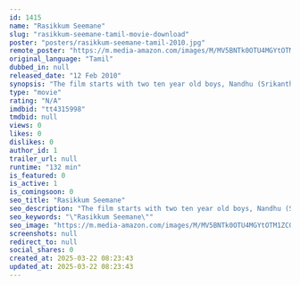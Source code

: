 ```yaml
---
id: 1415
name: "Rasikkum Seemane"
slug: "rasikkum-seemane-tamil-movie-download"
poster: "posters/rasikkum-seemane-tamil-2010.jpg"
remote_poster: "https://m.media-amazon.com/images/M/MV5BNTk0OTU4MGYtOTM1ZC00MWE5LTk4ZGYtZmRiMzg0MzI1ZjEzXkEyXkFqcGdeQXVyODk1MzE5NDA@._V1_SX300.jpg"
original_language: "Tamil"
dubbed_in: null
released_date: "12 Feb 2010"
synopsis: "The film starts with two ten year old boys, Nandhu (Srikanth) and Aravind (Aravind Akash), arguing heatedly about Gayathri (Navya Nair) and who loves her the most. As the young girl herself remarks, they are all only in seventh st..."
type: "movie"
rating: "N/A"
imdbid: "tt4315998"
tmdbid: null
views: 0
likes: 0
dislikes: 0
author_id: 1
trailer_url: null
runtime: "132 min"
is_featured: 0
is_active: 1
is_comingsoon: 0
seo_title: "Rasikkum Seemane"
seo_description: "The film starts with two ten year old boys, Nandhu (Srikanth) and Aravind (Aravind Akash), arguing heatedly about Gayathri (Navya Nair) and who loves her the most. As the young girl herself remarks, they are all only in seventh st..."
seo_keywords: "\"Rasikkum Seemane\""
seo_image: "https://m.media-amazon.com/images/M/MV5BNTk0OTU4MGYtOTM1ZC00MWE5LTk4ZGYtZmRiMzg0MzI1ZjEzXkEyXkFqcGdeQXVyODk1MzE5NDA@._V1_SX300.jpg"
screenshots: null
redirect_to: null
social_shares: 0
created_at: 2025-03-22 08:23:43
updated_at: 2025-03-22 08:23:43
---
```


